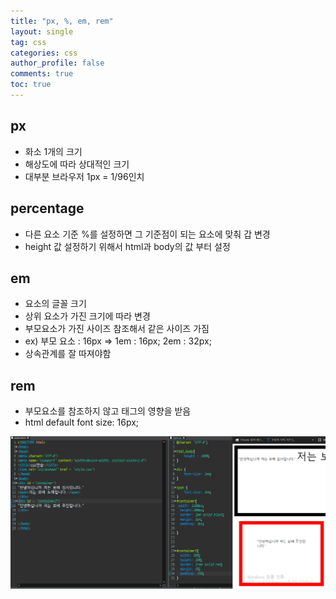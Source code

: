 ```yaml
---
title: "px, %, em, rem"
layout: single
tag: css
categories: css
author_profile: false
comments: true
toc: true
---
```

## px
- 화소 1개의 크기
- 해상도에 따라 상대적인 크기
- 대부분 브라우저 1px = 1/96인치

## percentage
- 다른 요소 기준 %를 설정하면 그 기준점이 되는 요소에 맞춰 갑 변경 
- height 값 설정하기 위해서 html과 body의 값 부터 설정

## em
- 요소의 글꼴 크기
- 상위 요소가 가진 크기에 따라 변경 
- 부모요소가 가진 사이즈 참조해서 같은 사이즈 가짐
- ex) 부모 요소 : 16px  => 1em : 16px; 2em : 32px;
- 상속관계를 잘 따져야함

## rem
- 부모요소를 참조하지 않고 <html>태그의 영향을 받음
- html default font size: 16px;

<p style ="center-align"><img src ="/assets/images/보배css연습.png"/></p>